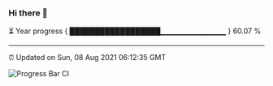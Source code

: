 ### Hi there 👋

⏳ Year progress { ██████████████████▁▁▁▁▁▁▁▁▁▁▁▁ } 60.07 %

---

⏰ Updated on Sun, 08 Aug 2021 06:12:35 GMT

![Progress Bar CI](https://github.com/liununu/liununu/workflows/Progress%20Bar%20CI/badge.svg)

